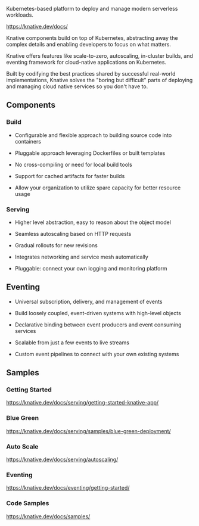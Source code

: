 Kubernetes-based platform to deploy and manage modern serverless workloads.

https://knative.dev/docs/


Knative components build on top of Kubernetes, abstracting away the complex details and enabling developers to focus on what matters. 

Knative offers features like scale-to-zero, autoscaling, in-cluster builds, and eventing framework for cloud-native applications on Kubernetes.

Built by codifying the best practices shared by successful real-world implementations, Knative solves the "boring but difficult" parts of deploying and managing cloud native services so you don't have to.


## Components



### Build

- Configurable and flexible approach to building source code into containers

- Pluggable approach leveraging Dockerfiles or built templates

- No cross-compiling or need for local build tools

- Support for cached artifacts for faster builds

- Allow your organization to utilize spare capacity for better resource usage

### Serving

- Higher level abstraction, easy to reason about the object model

- Seamless autoscaling based on HTTP requests

- Gradual rollouts for new revisions

- Integrates networking and service mesh automatically

- Pluggable: connect your own logging and monitoring platform

## Eventing

- Universal subscription, delivery, and management of events

- Build loosely coupled, event-driven systems with high-level objects

- Declarative binding between event producers and event consuming services

- Scalable from just a few events to live streams

- Custom event pipelines to connect with your own existing systems
 
## Samples

### Getting Started
https://knative.dev/docs/serving/getting-started-knative-app/

### Blue Green
https://knative.dev/docs/serving/samples/blue-green-deployment/

### Auto Scale

https://knative.dev/docs/serving/autoscaling/

### Eventing

https://knative.dev/docs/eventing/getting-started/

### Code Samples

https://knative.dev/docs/samples/